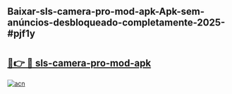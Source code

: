 ## Baixar-sls-camera-pro-mod-apk-Apk-sem-anúncios-desbloqueado-completamente-2025-#pjf1y

# <h2><a href="https://ainizakaria.my?title=sls-camera-pro-mod-apk&ref=20M">🔗👉 🔴 sls-camera-pro-mod-apk</a></h2>

[![acn](https://github.com/user-attachments/assets/0f9c940e-d8b0-45ae-aac7-cd30a18b3e1c)](https://ainizakaria.my?title=sls-camera-pro-mod-apk&ref=20M)

